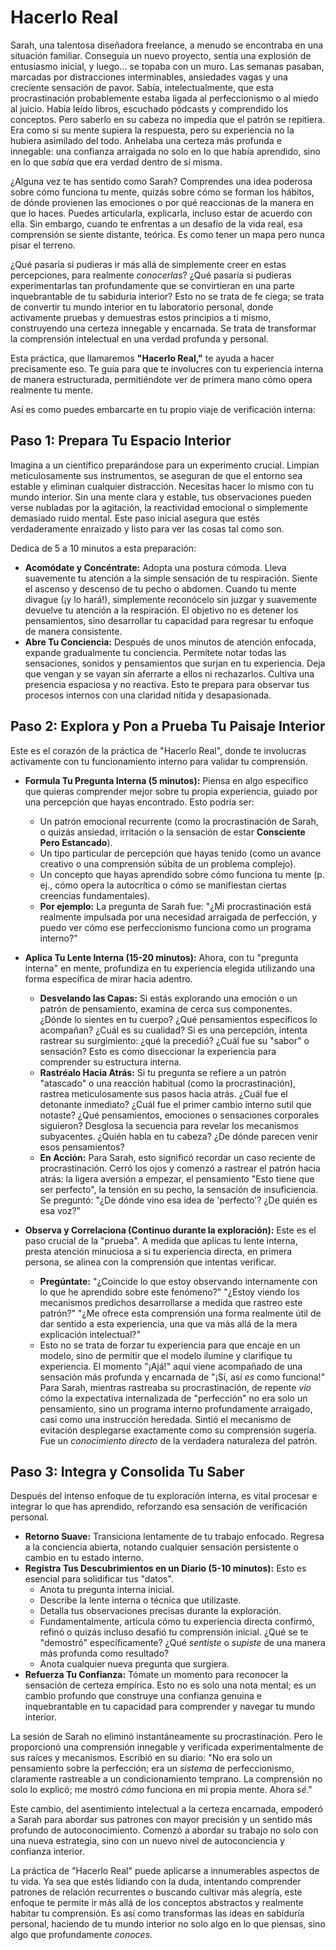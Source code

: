 # Hacerlo Real

Sarah, una talentosa diseñadora freelance, a menudo se encontraba en una situación familiar. Conseguía un nuevo proyecto, sentía una explosión de entusiasmo inicial, y luego… se topaba con un muro. Las semanas pasaban, marcadas por distracciones interminables, ansiedades vagas y una creciente sensación de pavor. Sabía, intelectualmente, que esta procrastinación probablemente estaba ligada al perfeccionismo o al miedo al juicio. Había leído libros, escuchado pódcasts y comprendido los conceptos. Pero saberlo en su cabeza no impedía que el patrón se repitiera. Era como si su mente supiera la respuesta, pero su experiencia no la hubiera asimilado del todo. Anhelaba una certeza más profunda e innegable: una confianza arraigada no solo en lo que había aprendido, sino en lo que *sabía* que era verdad dentro de sí misma.

¿Alguna vez te has sentido como Sarah? Comprendes una idea poderosa sobre cómo funciona tu mente, quizás sobre cómo se forman los hábitos, de dónde provienen las emociones o por qué reaccionas de la manera en que lo haces. Puedes articularla, explicarla, incluso estar de acuerdo con ella. Sin embargo, cuando te enfrentas a un desafío de la vida real, esa comprensión se siente distante, teórica. Es como tener un mapa pero nunca pisar el terreno.

¿Qué pasaría si pudieras ir más allá de simplemente creer en estas percepciones, para realmente *conocerlas*? ¿Qué pasaría si pudieras experimentarlas tan profundamente que se convirtieran en una parte inquebrantable de tu sabiduría interior? Esto no se trata de fe ciega; se trata de convertir tu mundo interior en tu laboratorio personal, donde activamente pruebas y demuestras estos principios a ti mismo, construyendo una certeza innegable y encarnada. Se trata de transformar la comprensión intelectual en una verdad profunda y personal.

Esta práctica, que llamaremos **"Hacerlo Real,"** te ayuda a hacer precisamente eso. Te guía para que te involucres con tu experiencia interna de manera estructurada, permitiéndote ver de primera mano cómo opera realmente tu mente.

Así es como puedes embarcarte en tu propio viaje de verificación interna:

## **Paso 1: Prepara Tu Espacio Interior**

Imagina a un científico preparándose para un experimento crucial. Limpian meticulosamente sus instrumentos, se aseguran de que el entorno sea estable y eliminan cualquier distracción. Necesitas hacer lo mismo con tu mundo interior. Sin una mente clara y estable, tus observaciones pueden verse nubladas por la agitación, la reactividad emocional o simplemente demasiado ruido mental. Este paso inicial asegura que estés verdaderamente enraizado y listo para ver las cosas tal como son.

Dedica de 5 a 10 minutos a esta preparación:

*   **Acomódate y Concéntrate:** Adopta una postura cómoda. Lleva suavemente tu atención a la simple sensación de tu respiración. Siente el ascenso y descenso de tu pecho o abdomen. Cuando tu mente divague (¡y lo hará!), simplemente reconócelo sin juzgar y suavemente devuelve tu atención a la respiración. El objetivo no es detener los pensamientos, sino desarrollar tu capacidad para regresar tu enfoque de manera consistente.
*   **Abre Tu Conciencia:** Después de unos minutos de atención enfocada, expande gradualmente tu conciencia. Permítete notar todas las sensaciones, sonidos y pensamientos que surjan en tu experiencia. Deja que vengan y se vayan sin aferrarte a ellos ni rechazarlos. Cultiva una presencia espaciosa y no reactiva. Esto te prepara para observar tus procesos internos con una claridad nítida y desapasionada.

## **Paso 2: Explora y Pon a Prueba Tu Paisaje Interior**

Este es el corazón de la práctica de "Hacerlo Real", donde te involucras activamente con tu funcionamiento interno para validar tu comprensión.

*   **Formula Tu Pregunta Interna (5 minutos):**
    Piensa en algo específico que quieras comprender mejor sobre tu propia experiencia, guiado por una percepción que hayas encontrado. Esto podría ser:
    *   Un patrón emocional recurrente (como la procrastinación de Sarah, o quizás ansiedad, irritación o la sensación de estar **Consciente Pero Estancado**).
    *   Un tipo particular de percepción que hayas tenido (como un avance creativo o una comprensión súbita de un problema complejo).
    *   Un concepto que hayas aprendido sobre cómo funciona tu mente (p. ej., cómo opera la autocrítica o cómo se manifiestan ciertas creencias fundamentales).
    *   **Por ejemplo:** La pregunta de Sarah fue: "¿Mi procrastinación está realmente impulsada por una necesidad arraigada de perfección, y puedo ver cómo ese perfeccionismo funciona como un programa interno?"

*   **Aplica Tu Lente Interna (15-20 minutos):**
    Ahora, con tu "pregunta interna" en mente, profundiza en tu experiencia elegida utilizando una forma específica de mirar hacia adentro.
    *   **Desvelando las Capas:** Si estás explorando una emoción o un patrón de pensamiento, examina de cerca sus componentes. ¿Dónde lo sientes en tu cuerpo? ¿Qué pensamientos específicos lo acompañan? ¿Cuál es su cualidad? Si es una percepción, intenta rastrear su surgimiento: ¿qué la precedió? ¿Cuál fue su "sabor" o sensación? Esto es como diseccionar la experiencia para comprender su estructura interna.
    *   **Rastréalo Hacia Atrás:** Si tu pregunta se refiere a un patrón "atascado" o una reacción habitual (como la procrastinación), rastrea meticulosamente sus pasos hacia atrás. ¿Cuál fue el detonante inmediato? ¿Cuál fue el primer cambio interno sutil que notaste? ¿Qué pensamientos, emociones o sensaciones corporales siguieron? Desglosa la secuencia para revelar los mecanismos subyacentes. ¿Quién habla en tu cabeza? ¿De dónde parecen venir esos pensamientos?
    *   **En Acción:** Para Sarah, esto significó recordar un caso reciente de procrastinación. Cerró los ojos y comenzó a rastrear el patrón hacia atrás: la ligera aversión a empezar, el pensamiento "Esto tiene que ser perfecto", la tensión en su pecho, la sensación de insuficiencia. Se preguntó: "¿De dónde vino esa idea de 'perfecto'? ¿De quién es esa voz?"

*   **Observa y Correlaciona (Continuo durante la exploración):**
    Este es el paso crucial de la "prueba". A medida que aplicas tu lente interna, presta atención minuciosa a si tu experiencia directa, en primera persona, se alinea con la comprensión que intentas verificar.
    *   **Pregúntate:** "¿Coincide lo que estoy observando internamente con lo que he aprendido sobre este fenómeno?" "¿Estoy viendo los mecanismos predichos desarrollarse a medida que rastreo este patrón?" "¿Me ofrece esta comprensión una forma realmente útil de dar sentido a esta experiencia, una que va más allá de la mera explicación intelectual?"
    *   Esto no se trata de forzar tu experiencia para que encaje en un modelo, sino de permitir que el modelo ilumine y clarifique tu experiencia. El momento "¡Ajá!" aquí viene acompañado de una sensación más profunda y encarnada de "¡Sí, así *es* como funciona!" Para Sarah, mientras rastreaba su procrastinación, de repente *vio* cómo la expectativa internalizada de "perfección" no era solo un pensamiento, sino un programa interno profundamente arraigado, casi como una instrucción heredada. Sintió el mecanismo de evitación desplegarse exactamente como su comprensión sugería. Fue un *conocimiento directo* de la verdadera naturaleza del patrón.

## **Paso 3: Integra y Consolida Tu Saber**

Después del intenso enfoque de tu exploración interna, es vital procesar e integrar lo que has aprendido, reforzando esa sensación de verificación personal.

*   **Retorno Suave:** Transiciona lentamente de tu trabajo enfocado. Regresa a la conciencia abierta, notando cualquier sensación persistente o cambio en tu estado interno.
*   **Registra Tus Descubrimientos en un Diario (5-10 minutos):** Esto es esencial para solidificar tus "datos".
    *   Anota tu pregunta interna inicial.
    *   Describe la lente interna o técnica que utilizaste.
    *   Detalla tus observaciones precisas durante la exploración.
    *   Fundamentalmente, articula cómo tu experiencia directa confirmó, refinó o quizás incluso desafió tu comprensión inicial. ¿Qué se te "demostró" específicamente? ¿Qué *sentiste* o *supiste* de una manera más profunda como resultado?
    *   Anota cualquier nueva pregunta que surgiera.
*   **Refuerza Tu Confianza:** Tómate un momento para reconocer la sensación de certeza empírica. Esto no es solo una nota mental; es un cambio profundo que construye una confianza genuina e inquebrantable en tu capacidad para comprender y navegar tu mundo interior.

La sesión de Sarah no eliminó instantáneamente su procrastinación. Pero le proporcionó una comprensión innegable y verificada experimentalmente de sus raíces y mecanismos. Escribió en su diario: "No era solo un pensamiento sobre la perfección; era un *sistema* de perfeccionismo, claramente rastreable a un condicionamiento temprano. La comprensión no solo lo explicó; me mostró *cómo* funciona en mi propia mente. Ahora *sé*."

Este cambio, del asentimiento intelectual a la certeza encarnada, empoderó a Sarah para abordar sus patrones con mayor precisión y un sentido más profundo de autoconocimiento. Comenzó a abordar su trabajo no solo con una nueva estrategia, sino con un nuevo nivel de autoconciencia y confianza interior.

La práctica de "Hacerlo Real" puede aplicarse a innumerables aspectos de tu vida. Ya sea que estés lidiando con la duda, intentando comprender patrones de relación recurrentes o buscando cultivar más alegría, este enfoque te permite ir más allá de los conceptos abstractos y realmente habitar tu comprensión. Es así como transformas las ideas en sabiduría personal, haciendo de tu mundo interior no solo algo en lo que piensas, sino algo que profundamente *conoces*.